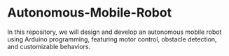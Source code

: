 # Autonomous-Mobile-Robot
In this repository, we will design and develop an autonomous mobile robot using Arduino programming, featuring motor control, obstacle detection, and customizable behaviors.
